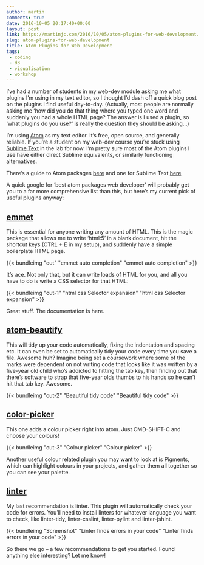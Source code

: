```yaml
---
author: martin
comments: true
date: 2016-10-05 20:17:40+00:00
layout: post
link: https://martinjc.com/2016/10/05/atom-plugins-for-web-development/
slug: atom-plugins-for-web-development
title: Atom Plugins for Web Development
tags:
 - coding
 - d3
 - visualisation
 - workshop
---
```


I’ve had a number of students in my web-dev module asking me what plugins I’m using in my text editor, so I thought I’d dash off a quick blog post on the plugins I find useful day-to-day. (Actually, most people are normally asking me ‘how did you do that thing where you typed one word and suddenly you had a whole HTML page? The answer is I used a plugin, so ‘what plugins do you use?’ is really the question they should be asking…)

I’m using [Atom](https://atom.io/) as my text editor. It’s free, open source, and generally reliable. If you’re a student on my web-dev course you’re stuck using [Sublime Text](https://www.sublimetext.com/) in the lab for now. I’m pretty sure most of the Atom plugins I use have either direct Sublime equivalents, or similarly functioning alternatives.

There’s a guide to Atom packages [here](here) and one for Sublime Text [here](https://www.sublimetext.com/docs/3/packages.html)

A quick google for ‘best atom packages web developer’ will probably get you to a far more comprehensive list than this, but here’s my current pick of useful plugins anyway:

## [emmet](https://atom.io/packages/emmet)

This is essential for anyone writing any amount of HTML. This is the magic package that allows me to write ‘html:5’ in a blank document, hit the shortcut keys (CTRL + E in my setup), and suddenly have a simple boilerplate HTML page.

{{< bundleimg "out" "emmet auto completion" "emmet auto completion" >}}

It’s ace. Not only that, but it can write loads of HTML for you, and all you have to do is write a CSS selector for that HTML:

{{< bundleimg "out-1" "html css Selector expansion" "html css Selector expansion" >}}

Great stuff. The documentation is here.

## [atom-beautify](https://atom.io/packages/atom-beautify)

This will tidy up your code automatically, fixing the indentation and spacing etc. It can even be set to automatically tidy your code every time you save a file. Awesome huh? Imagine being set a coursework where some of the marks were dependent on not writing code that looks like it was written by a five-year old child who’s addicted to hitting the tab key, then finding out that there’s software to strap that five-year olds thumbs to his hands so he can’t hit that tab key. Awesome.

{{< bundleimg "out-2" "Beautiful tidy code" "Beautiful tidy code" >}}

## [color-picker](https://atom.io/packages/color-picker)

This one adds a colour picker right into atom. Just CMD-SHIFT-C and choose your colours!

{{< bundleimg "out-3" "Colour picker" "Colour picker" >}}

Another useful colour related plugin you may want to look at is Pigments, which can highlight colours in your projects, and gather them all together so you can see your palette.

## [linter](https://atom.io/packages/linter)

My last recommendation is linter. This plugin will automatically check your code for errors. You’ll need to install linters for whatever language you want to check, like linter-tidy, linter-csslint, linter-pylint and linter-jshint.

{{< bundleimg "Screenshot" "Linter finds errors in your code" "Linter finds errors in your code" >}}

So there we go – a few recommendations to get you started. Found anything else interesting? Let me know!
